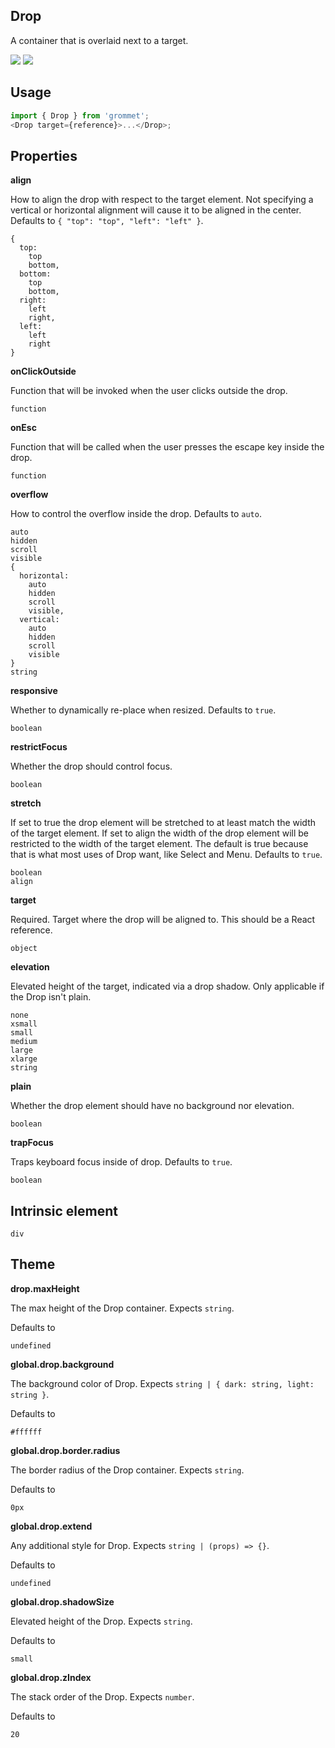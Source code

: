 ## Drop

A container that is overlaid next to a target.

[![](https://cdn-images-1.medium.com/fit/c/120/120/1*TD1P0HtIH9zF0UEH28zYtw.png)](https://storybook.grommet.io/?selectedKind=Controls-Drop&full=0&stories=1&panelRight=0) [![](https://codesandbox.io/static/img/play-codesandbox.svg)](https://codesandbox.io/s/github/grommet/grommet-sandbox?initialpath=/drop&module=%2Fsrc%2FDrop.js)

## Usage

```javascript
import { Drop } from 'grommet';
<Drop target={reference}>...</Drop>;
```

## Properties

**align**

How to align the drop with respect to the target element. Not
specifying a vertical or horizontal alignment will cause it to be
aligned in the center. Defaults to `{ "top": "top", "left": "left" }`.

```
{
  top:
    top
    bottom,
  bottom:
    top
    bottom,
  right:
    left
    right,
  left:
    left
    right
}
```

**onClickOutside**

Function that will be invoked when the user clicks outside the drop.

```
function
```

**onEsc**

Function that will be called when the user presses the escape key inside
the drop.

```
function
```

**overflow**

How to control the overflow inside the drop. Defaults to `auto`.

```
auto
hidden
scroll
visible
{
  horizontal:
    auto
    hidden
    scroll
    visible,
  vertical:
    auto
    hidden
    scroll
    visible
}
string
```

**responsive**

Whether to dynamically re-place when resized. Defaults to `true`.

```
boolean
```

**restrictFocus**

Whether the drop should control focus.

```
boolean
```

**stretch**

If set to true the drop element will be stretched to at least match the
width of the target element. If set to align the width of the drop element
will be restricted to the width of the target element. The default is true
because that is what most uses of Drop want, like Select and Menu. Defaults to `true`.

```
boolean
align
```

**target**

Required. Target where the drop will be aligned to. This should be a React
reference.

```
object
```

**elevation**

Elevated height of the target, indicated via a drop shadow.
Only applicable if the Drop isn't plain.

```
none
xsmall
small
medium
large
xlarge
string
```

**plain**

Whether the drop element should have no background nor elevation.

```
boolean
```

**trapFocus**

Traps keyboard focus inside of drop. Defaults to `true`.

```
boolean
```

## Intrinsic element

```
div
```

## Theme

**drop.maxHeight**

The max height of the Drop container. Expects `string`.

Defaults to

```
undefined
```

**global.drop.background**

The background color of Drop. Expects `string | { dark: string, light: string }`.

Defaults to

```
#ffffff
```

**global.drop.border.radius**

The border radius of the Drop container. Expects `string`.

Defaults to

```
0px
```

**global.drop.extend**

Any additional style for Drop. Expects `string | (props) => {}`.

Defaults to

```
undefined
```

**global.drop.shadowSize**

Elevated height of the Drop. Expects `string`.

Defaults to

```
small
```

**global.drop.zIndex**

The stack order of the Drop. Expects `number`.

Defaults to

```
20
```
